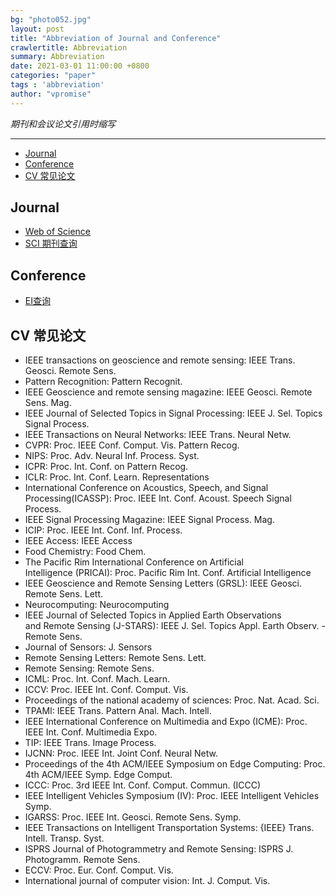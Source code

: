 ```yaml
---
bg: "photo052.jpg"
layout: post
title: "Abbreviation of Journal and Conference"
crawlertitle: Abbreviation
summary: Abbreviation
date: 2021-03-01 11:00:00 +0800
categories: "paper"
tags : 'abbreviation'
author: "vpromise"
---
```


*期刊和会议论文引用时缩写*

---

- [Journal](#journal)
- [Conference](#conference)
- [CV 常见论文](#cv-常见论文)

## Journal

- [Web of Science](https://apps.webofknowledge.com/)
- [SCI 期刊查询](https://www.paperpi.com/)

## Conference

- [EI查询](https://www.engineeringvillage.com/search/quick.url)

## CV 常见论文

- IEEE transactions on geoscience and remote sensing: IEEE Trans. Geosci. Remote Sens.
- Pattern Recognition: Pattern Recognit.
- IEEE Geoscience and remote sensing magazine: IEEE Geosci. Remote Sens. Mag.
- IEEE Journal of Selected Topics in Signal Processing: IEEE J. Sel. Topics Signal Process.
- IEEE Transactions on Neural Networks: IEEE Trans. Neural Netw.
- CVPR: Proc. IEEE Conf. Comput. Vis. Pattern Recog.
- NIPS: Proc. Adv. Neural Inf. Process. Syst.
- ICPR: Proc. Int. Conf. on Pattern Recog.
- ICLR: Proc. Int. Conf. Learn. Representations
- International Conference on Acoustics, Speech, and Signal Processing(ICASSP): Proc. IEEE Int. Conf. Acoust. Speech Signal Process.
- IEEE Signal Processing Magazine: IEEE Signal Process. Mag.
- ICIP: Proc. IEEE Int. Conf. Inf. Process.
- IEEE Access: IEEE Access
- Food Chemistry: Food Chem.
- The Pacific Rim International Conference on Artificial Intelligence (PRICAI): Proc. Pacific Rim Int. Conf. Artificial Intelligence
- IEEE Geoscience and Remote Sensing Letters (GRSL): IEEE Geosci. Remote Sens. Lett.
- Neurocomputing: Neurocomputing
- IEEE Journal of Selected Topics in Applied Earth Observations and Remote Sensing (J-STARS): IEEE J. Sel. Topics Appl. Earth Observ. - Remote Sens.
- Journal of Sensors: J. Sensors
- Remote Sensing Letters: Remote Sens. Lett.
- Remote Sensing: Remote Sens.
- ICML: Proc. Int. Conf. Mach. Learn.
- ICCV: Proc. IEEE Int. Conf. Comput. Vis.
- Proceedings of the national academy of sciences: Proc. Nat. Acad. Sci.
- TPAMI: IEEE Trans. Pattern Anal. Mach. Intell.
- IEEE International Conference on Multimedia and Expo (ICME): Proc. IEEE Int. Conf. Multimedia Expo.
- TIP: IEEE Trans. Image Process.
- IJCNN: Proc. IEEE Int. Joint Conf. Neural Netw.
- Proceedings of the 4th ACM/IEEE Symposium on Edge Computing: Proc. 4th ACM/IEEE Symp. Edge Comput.
- ICCC: Proc. 3rd IEEE Int. Conf. Comput. Commun. (ICCC)
- IEEE Intelligent Vehicles Symposium (IV): Proc. IEEE Intelligent Vehicles Symp.
- IGARSS: Proc. IEEE Int. Geosci. Remote Sens. Symp.
- IEEE Transactions on Intelligent Transportation Systems: {IEEE} Trans. Intell. Transp. Syst.
- ISPRS Journal of Photogrammetry and Remote Sensing: ISPRS J. Photogramm. Remote Sens.
- ECCV: Proc. Eur. Conf. Comput. Vis.
- International journal of computer vision: Int. J. Comput. Vis.